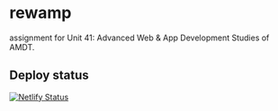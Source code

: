 # rewamp
assignment for Unit 41: Advanced Web &amp; App Development Studies of AMDT.

## Deploy status
[![Netlify Status](https://api.netlify.com/api/v1/badges/2fc64cdf-772c-47f3-9a18-a255d970c86b/deploy-status)](https://app.netlify.com/sites/amdt-rewamp-ryan-1908/deploys)
